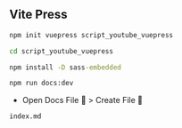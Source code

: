 
## Vite Press

```cmd
npm init vuepress script_youtube_vuepress
```

```cmd
cd script_youtube_vuepress
```

```cmd
npm install -D sass-embedded
```

```cmd
npm run docs:dev
```
* Open Docs File 📁 > Create File 📁
```
index.md
```